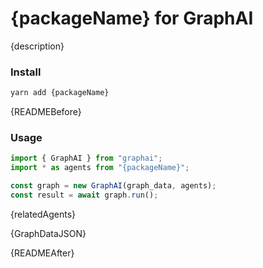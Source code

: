 
# {packageName} for GraphAI

{description}

### Install

```sh
yarn add {packageName}
```

{READMEBefore}
### Usage

```typescript
import { GraphAI } from "graphai";
import * as agents from "{packageName}";

const graph = new GraphAI(graph_data, agents);
const result = await graph.run();
```

{relatedAgents}

{GraphDataJSON}

{READMEAfter}

